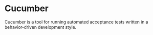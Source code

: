 Cucumber
========
Cucumber is a tool for running automated acceptance tests written in a behavior-driven development style.
